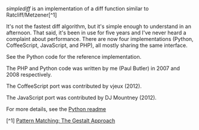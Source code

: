 *simplediff* is an implementation of a diff function similar to Ratcliff/Metzener[^1]

It's not the fastest diff algorithm, but it's simple enough to understand in an afternoon. That said, it's been in use for five years and I've never heard a complaint about performance. There are now four implementations (Python, CoffeeScript, JavaScript, and PHP), all mostly sharing the same interface.

See the Python code for the reference implementation.

The PHP and Python code was written by me (Paul Butler) in 2007 and 2008 respectively.

The CoffeeScript port was contributed by vjeux (2012).

The JavaScript port was contributed by DJ Mountney (2012).

For more details, see the [Python readme](simplediff/tree/master/python)

[^1] [Pattern Matching: The Gestalt Approach](http://collaboration.cmc.ec.gc.ca/science/rpn/biblio/ddj/Website/articles/DDJ/1988/8807/8807c/8807c.htm)
